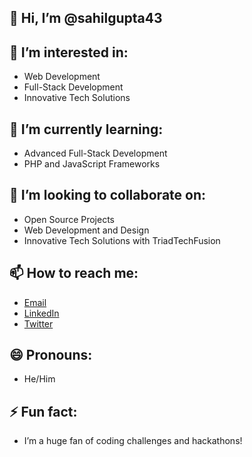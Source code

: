 ## 👋 Hi, I’m @sahilgupta43

## 👀 I’m interested in:
- Web Development
- Full-Stack Development
- Innovative Tech Solutions

## 🌱 I’m currently learning:
- Advanced Full-Stack Development
- PHP and JavaScript Frameworks

## 💞️ I’m looking to collaborate on:
- Open Source Projects
- Web Development and Design
- Innovative Tech Solutions with TriadTechFusion

## 📫 How to reach me:
- [Email](mailto:your-email@example.com)
- [LinkedIn](https://www.linkedin.com/in/your-profile/)
- [Twitter](https://twitter.com/your-twitter-handle)

## 😄 Pronouns:
- He/Him

## ⚡ Fun fact:
- I’m a huge fan of coding challenges and hackathons!
